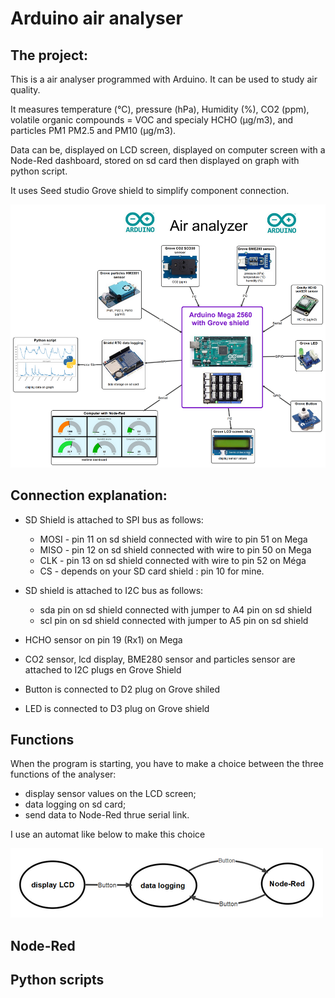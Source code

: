 # Arduino  air analyser


## The project:
This is a air analyser programmed with Arduino. It can be used to study air quality.

It measures temperature (°C), pressure (hPa), Humidity (%), CO2 (ppm), volatile organic compounds = VOC and specialy HCHO (µg/m3), and particles PM1 PM2.5 and PM10 (µg/m3).

Data can be,  displayed on LCD screen, displayed on computer screen with a Node-Red dashboard, stored on sd card then displayed on graph with python script.

It uses Seed studio Grove shield to simplify component connection.

![](carte-english.png)

## Connection explanation:
* SD Shield is attached to SPI bus as follows:
    * MOSI - pin 11 on sd shield connected with wire to  pin 51 on  Mega
    * MISO - pin 12 on sd shield connected with wire to  pin 50 on Mega
    * CLK - pin 13 on sd shield connected with wire to  pin 52 on Méga
    * CS  - depends on your SD card shield : pin 10 for mine.
    
* SD shield is attached to I2C bus as follows:
    * sda pin on sd shield connected with jumper to  A4 pin on sd shield
    * scl pin on sd shield connected with jumper to  A5 pin on sd shield
      
* HCHO  sensor on pin 19 (Rx1) on Mega 

* CO2 sensor, lcd display, BME280 sensor and particles sensor are attached to I2C plugs en Grove Shield

* Button is connected to D2 plug on Grove shiled

* LED is connected to D3 plug on Grove shield

## Functions
When the program is starting, you have to make a choice between the three functions of the analyser:
* display sensor values on the LCD screen;
* data logging on sd card;
* send data to Node-Red thrue serial link.

I use an automat like below to make this choice

![](automat.png)
## Node-Red

## Python scripts
 

